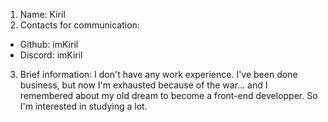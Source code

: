1. Name: Kiril
2. Contacts for communication:
* Github: imKiril
* Discord: imKiril
3. Brief information: I don't have any work experience. I've been done business, but now I'm exhausted because of the war... and I remembered about my old dream to become a front-end developper. So I'm interested in studying a lot.
